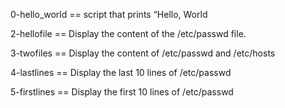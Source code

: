 0-hello_world == script that prints “Hello, World

2-hellofile == Display the content of the /etc/passwd file.

3-twofiles == Display the content of /etc/passwd and /etc/hosts

4-lastlines == Display the last 10 lines of /etc/passwd

5-firstlines == Display the first 10 lines of /etc/passwd   
